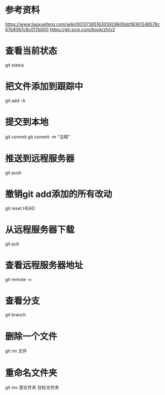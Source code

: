 # 参考资料
  https://www.liaoxuefeng.com/wiki/0013739516305929606dd18361248578c67b8067c8c017b000
  https://git-scm.com/book/zh/v2
  

# 查看当前状态
  git status

# 把文件添加到跟踪中
  git add -A

# 提交到本地
  git commit
  git commit -m "注释"

# 推送到远程服务器
  git push

# 撤销git add添加的所有改动
  git reset HEAD

# 从远程服务器下载
  git pull

# 查看远程服务器地址
  git remote -v

# 查看分支
  git branch

# 删除一个文件
  git rm 文件

# 重命名文件夹
  git mv 源文件夹 目标文件夹






